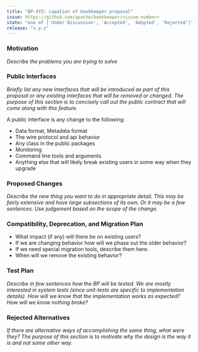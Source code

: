 ```yaml
---
title: "BP-XYZ: capation of bookkeeper proposal"
issue: https://github.com/apache/bookkeeper/<issue-number>
state: "one of ['Under Discussion', 'Accepted', 'Adopted', 'Rejected']"
release: "x.y.z"
---
```


### Motivation

_Describe the problems you are trying to solve_

### Public Interfaces

_Briefly list any new interfaces that will be introduced as part of this proposal or any existing interfaces that will be removed or changed. The purpose of this section is to concisely call out the public contract that will come along with this feature._

A public interface is any change to the following:

- Data format, Metadata format
- The wire protocol and api behavior
- Any class in the public packages
- Monitoring
- Command line tools and arguments
- Anything else that will likely break existing users in some way when they upgrade

### Proposed Changes

_Describe the new thing you want to do in appropriate detail. This may be fairly extensive and have large subsections of its own. Or it may be a few sentences. Use judgement based on the scope of the change._

### Compatibility, Deprecation, and Migration Plan

- What impact (if any) will there be on existing users? 
- If we are changing behavior how will we phase out the older behavior? 
- If we need special migration tools, describe them here.
- When will we remove the existing behavior?

### Test Plan

_Describe in few sentences how the BP will be tested. We are mostly interested in system tests (since unit-tests are specific to implementation details). How will we know that the implementation works as expected? How will we know nothing broke?_

### Rejected Alternatives

_If there are alternative ways of accomplishing the same thing, what were they? The purpose of this section is to motivate why the design is the way it is and not some other way._
